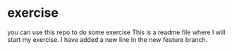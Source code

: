 # exercise
you can use this repo to do some exercise
This is a readme file where I will start my exercise.
I have added a new line in the new feature branch.
